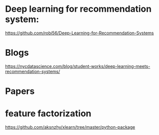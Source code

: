 # Deep learning for recommendation system: 
https://github.com/robi56/Deep-Learning-for-Recommendation-Systems
# Blogs
https://nycdatascience.com/blog/student-works/deep-learning-meets-recommendation-systems/
# Papers

# feature factorization 
https://github.com/aksnzhy/xlearn/tree/master/python-package
